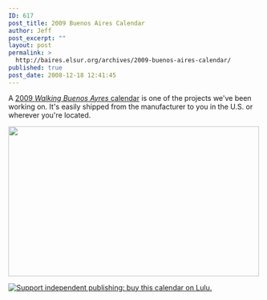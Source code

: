 ```yaml
---
ID: 617
post_title: 2009 Buenos Aires Calendar
author: Jeff
post_excerpt: ""
layout: post
permalink: >
  http://baires.elsur.org/archives/2009-buenos-aires-calendar/
published: true
post_date: 2008-12-18 12:41:45
---
```

A <a href="http://www.lulu.com/content/4856875">2009 <em>Walking Buenos Ayres</em> calendar</a> is one of the projects we've been working on. It's easily shipped from the manufacturer to you in the U.S. or wherever you're located. 

<a href="http://www.lulu.com/content/4856875"><img src="http://baires.elsur.org/wp-content/uploads/2008/12/calendar-post.jpg" alt="" title="2009 Buenos Aires Calendar" width="500" height="300" class="aligncenter size-full wp-image-621" /></a>

<a href="http://www.lulu.com/commerce/index.php?fBuyContent=4856875">
<img src="http://www.lulu.com/services/buy_now_buttons/images/gray.gif" border="0" alt="Support independent publishing: buy this calendar on Lulu."/>
</a>